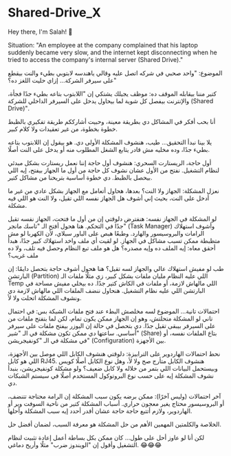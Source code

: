 # Shared-Drive_X

Hey there, I'm Salah! 👋

Situation: "An employee at the company complained that his laptop suddenly became very slow, and the internet kept disconnecting when he tried to access the company's internal server (Shared Drive)."



الموضوع: "واحد صحبي في شركه اتصل عليه وقالي ياهندسه لابتوبي بطيء والنت بيقطع على سيرفر الشركة... إزاي حليت اللغز ده؟"

كتير مننا بيقابله الموقف ده: موظف يجيلك يشتكي إن "اللابتوب بتاعه بطيء جدًا فجأة، والإنترنت بيفصل كل شوية لما بيحاول يدخل على السيرفر الداخلي للشركة (Shared Drive)".

أنا بحب أفكر في المشاكل دي بطريقة معينة، وحبيت أشارككم طريقة تفكيري بالظبط خطوة بخطوة، من غير تعقيدات ولا كلام كبير.

يلا بينا نبدأ التحقيق...
طيب، هنشوف المشكلة الأولى دي. هو بيقول إن اللابتوب بتاعه بطيء جدًا، وده مخليه مش قادر يتابع الشغل المطلوب منه أو يدخل على النت أصلًا.

أول حاجة، الريستارت السحري:
هنشوف أول حاجة إننا نعمل ريستارت بشكل مبدئي لنظام التشغيل. نفتح من الأول عشان نشوف كل حاجة من أول ما الجهاز بيفتح، إيه اللي بيحصل بالظبط. دي خطوة أساسية بتريحنا من مشاكل كتير.

نعزل المشكلة: الجهاز ولا النت؟
بعدها، هحاول أتعامل مع الجهاز بشكل عادي من غير ما أدخل على النت، بحيث إني أشوف هل الجهاز نفسه اللي تقيل، ولا النت هو اللي فيه مشكلة.

لو المشكلة في الجهاز نفسه:
هنفترض دلوقتي إن من أول ما فتحت، الجهاز نفسه تقيل جدًا في التحكم. هنا هحول أفتح الـ "تاسك مانجر" (Task Manager) وأشوف استهلاك الرامات والبروسيسور والهارد. وطبعًا هبص على الباور سبلاي، لأن الكهربا لو مش متظبطة ممكن تسبب مشاكل في الجهاز.
لو لقيت أي ملف واخد استهلاك كبير جدًا، هبدأ أحقق معاه: إيه الملف ده وإيه مصدره؟ هل هو ملف تبع النظام وحصل فيه تلف، ولا ده ملف غريب؟

طب لو مفيش استهلاك عالي والجهاز لسه تقيل؟
هنا هحول أشوف حاجة بتحصل دايمًا: إن البارتشن (Partition) اللي عليه النظام مليان ملفات بشكل كبير، زي مثلًا ملفات الـ Temp اللي مالهاش لازمة، أو ملفات في الكاش كتير جدًا. ده بيخلي مفيش مساحة في البارتشن اللي عليه نظام التشغيل. هنحاول ننضف الملفات اللي مالهاش لازمة دي ونشوف المشكلة اتحلت ولا لأ.

احتمالات تانية... الموضوع لسه مخلصش
البطء عند فتح ملفات الشبكة بس:
في احتمال تاني لو المشكلة متحلتش، وهو إن الجهاز ممكن يكون تمام، لكن لما بتفتح ملفات من على السيرفر بيبقى تقيل جدًا. دي بتحصل في حالة إن اليوزر بيفتح ملفات على سيرفر أساسي. ساعتها دي ممكن تكون مشكلة في الـ "شير" (Share) بتاع الملفات نفسه، أو في مشكلة في الـ "كونفيجريشن" (Configuration) بين الأجهزة.

نحط احتمالات الهاردوير على الترابيزة:
دلوقتي هنشوف الكابل اللي موصل بين الأجهزة، اللي هو كابل RJ45.
هنشوف الكابل متأرج صح ولا لأ، وهل نوع الكابل أصلًا كويس وبيستحمل البيانات اللي بتمر من خلاله ولا كابل ضعيف؟ ولو مشكلة كونفيجريشن، بنبدأ نشوف المشكلة إيه على حسب نوع البروتوكول المستخدم أصلًا في سيستم الشبكات دي.


آخر احتمالات (وليس آخرًا):
ممكن برضه يكون سبب المشكلة إن الرامة محتاجة تتنضف، أو البروسيسور محتاج يغير معجون حراري. أسباب المشكلة كتير من ناحية السوفت وير أو الهاردوير، ولازم أتتبع حاجة حاجة عشان أقدر أحدد إيه سبب المشكلة وأحلها.

الخلاصة والكلمتين المهمين
الأهم من حل المشكلة هو معرفة السبب، لضمان أفضل حل.

لكن أنا لو عاوز أحل على طول... كان ممكن بكل بساطة أعمل إعادة تثبيت لنظام التشغيل وأقول إن "الويندوز ضرب" مثلًا وأريح دماغي. 😂😂😂
